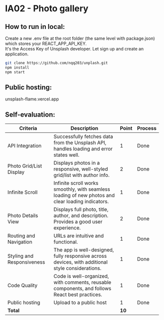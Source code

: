 # IA02 - Photo gallery
## How to run in local:
Create a new .env file at the root folder (the same level with package.json) which stores your REACT_APP_API_KEY.\
It's the Access Key of Unsplash developer. Let sign up and create an application.

```bash
git clone https://github.com/nqq203/unplash.git
npm install
npm start
```

## Public hosting:
unsplash-flame.vercel.app

## Self-evaluation:

| Criteria                | Description                                                                       | Point | Process |
|-------------------------|-----------------------------------------------------------------------------------|-------|---------|
| API Integration         | Successfully fetches data from the Unsplash API, handles loading and error states well. | 1     | Done    |
| Photo Grid/List Display | Displays photos in a responsive, well-styled grid/list with author info.         | 2     | Done    |
| Infinite Scroll         | Infinite scroll works smoothly, with seamless loading of new photos and clear loading indicators. | 1     | Done    |
| Photo Details View      | Displays full photo, title, author, and description. Provides a good user experience. | 2     | Done    |
| Routing and Navigation  | URLs are intuitive and functional.                                                | 1     | Done    |
| Styling and Responsiveness | The app is well-designed, fully responsive across devices, with additional style considerations. | 1     | Done    |
| Code Quality            | Code is well-organized, with comments, reusable components, and follows React best practices. | 1     | Done    |
| Public hosting          | Upload to a public host                                                           | 1     | Done    |
| **Total**               |                                                                                   | **10** |         |

